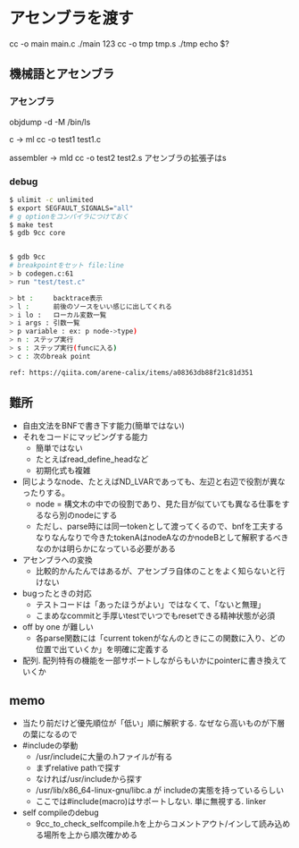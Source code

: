 # アセンブラを渡す
cc -o main main.c
./main 123
cc -o tmp tmp.s
./tmp
echo $?

## 機械語とアセンブラ
### アセンブラ
objdump -d -M /bin/ls

c -> ml
cc -o test1 test1.c

assembler -> mld
cc -o test2 test2.s
アセンブラの拡張子はs

### debug
```bash
$ ulimit -c unlimited
$ export SEGFAULT_SIGNALS="all"
# g optionをコンパイラにつけておく
$ make test
$ gdb 9cc core


$ gdb 9cc
# breakpointをセット file:line
> b codegen.c:61
> run "test/test.c"

> bt :     backtrace表示
> l :      前後のソースをいい感じに出してくれる
> i lo :   ローカル変数一覧
> i args : 引数一覧
> p variable : ex: p node->type)
> n : ステップ実行
> s : ステップ実行(funcに入る)
> c : 次のbreak point

ref: https://qiita.com/arene-calix/items/a08363db88f21c81d351
```

## 難所
- 自由文法をBNFで書き下す能力(簡単ではない)
- それをコードにマッピングする能力
    - 簡単ではない
    - たとえばread_define_headなど
    - 初期化式も複雑
- 同じようなnode、たとえばND_LVARであっても、左辺と右辺で役割が異なったりする。
    - node = 構文木の中での役割であり、見た目が似ていても異なる仕事をするなら別のnodeにする
    - ただし、parse時には同一tokenとして渡ってくるので、bnfを工夫するなりなんなりで今きたtokenAはnodeAなのかnodeBとして解釈するべきなのかは明らかになっている必要がある
- アセンブラへの変換
    - 比較的かんたんではあるが、アセンブラ自体のことをよく知らないと行けない
- bugったときの対応
    - テストコードは「あったほうがよい」ではなくて、「ないと無理」
    - こまめなcommitと手厚いtestでいつでもresetできる精神状態が必須
- off by one が難しい
    - 各parse関数には「current tokenがなんのときにこの関数に入り、どの位置で出ていくか」を明確に定義する
- 配列. 配列特有の機能を一部サポートしながらもいかにpointerに書き換えていくか


## memo
- 当たり前だけど優先順位が「低い」順に解釈する. なぜなら高いものが下層の葉になるので
- #includeの挙動
    - /usr/includeに大量の.hファイルが有る
    - まずrelative pathで探す
    - なければ/usr/includeから探す
    - /usr/lib/x86_64-linux-gnu/libc.a が includeの実態を持っているらしい
    - ここでは#include(macro)はサポートしない. 単に無視する. linker
- self compileのdebug
    - 9cc_to_check_selfcompile.hを上からコメントアウト/インして読み込める場所を上から順次確かめる

